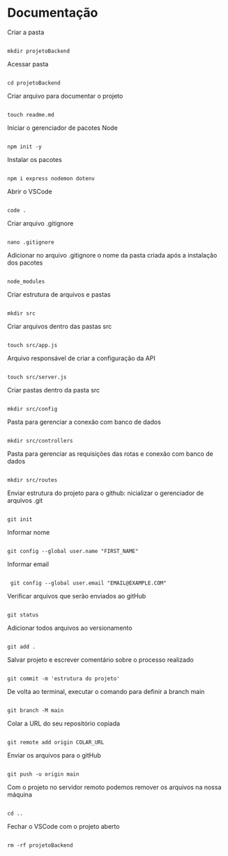 # Documentação

 

Criar a pasta

```

mkdir projetoBackend

```

Acessar pasta

```

cd projetoBackend

```

Criar arquivo para documentar o projeto

```

touch readme.md

```

Iniciar o gerenciador de pacotes Node

```

npm init -y

```

Instalar os pacotes

```

npm i express nodemon dotenv

```

Abrir o VSCode

```

code .

```

Criar arquivo .gitignore

```

nano .gitignore

```

Adicionar no arquivo .gitignore o nome da pasta criada após a instalação dos pacotes

```

node_modules

```

Criar estrutura de arquivos e pastas

```

mkdir src

```

Criar arquivos dentro das pastas src

```

touch src/app.js

```

Arquivo responsável de criar a configuração da API

```

touch src/server.js

```

Criar pastas dentro da pasta src

```

mkdir src/config

```

Pasta para gerenciar a conexão com banco de dados

```

mkdir src/controllers

```

Pasta para gerenciar as requisições das rotas e conexão com banco de dados

```

mkdir src/routes

```

Enviar estrutura do projeto para o github: nicializar o gerenciador de arquivos .git

```

git init

```

Informar nome

```

git config --global user.name "FIRST_NAME"

```

Informar email

```

 git config --global user.email "EMAIL@EXAMPLE.COM"

```

 Verificar arquivos que serão enviados ao gitHub

 ```

 git status

 ```

 Adicionar todos arquivos ao versionamento

 ```

 git add .

 ```

 Salvar projeto e escrever comentário sobre o processo realizado

 ```

 git commit -m 'estrutura do projeto'

 ```

 De volta ao terminal, executar o comando para definir a branch main

 ```

 git branch -M main

 ```

 Colar a URL do seu repositório copiada

 ```

 git remote add origin COLAR_URL

 ```

 Enviar os arquivos para o gitHub

```

git push -u origin main

```

Com o projeto no servidor remoto podemos remover os arquivos na nossa máquina

```

cd ..

```

Fechar o VSCode com o projeto aberto

```

rm -rf projetoBackend

```